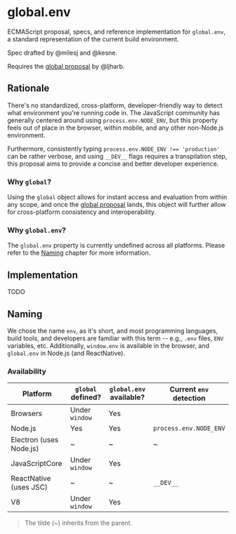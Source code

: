 # global.env

ECMAScript proposal, specs, and reference implementation for `global.env`, a standard representation of the current build environment.

Spec drafted by @milesj and @kesne.

Requires the [global proposal](https://github.com/tc39/proposal-global) by @ljharb.

## Rationale

There's no standardized, cross-platform, developer-friendly way to detect what environment you're running code in. The JavaScript community has generally centered around using `process.env.NODE_ENV`, but this property feels out of place in the browser, within mobile, and any other non-Node.js environment.

Furthermore, consistently typing `process.env.NODE_ENV !== 'production'` can be rather verbose, and using `__DEV__` flags requires a transpilation step, this proposal aims to provide a concise and better developer experience.

### Why `global`?

Using the `global` object allows for instant access and evaluation from within any scope, and once the [global proposal](https://github.com/tc39/proposal-global) lands, this object will further allow for cross-platform consistency and interoperability.

### Why `global.env`?

The `global.env` property is currently undefined across all platforms. Please refer to the [Naming](#naming) chapter for more information.

## Implementation

TODO

## Naming

We chose the name `env`, as it's short, and most programming languages, build tools, and developers are familiar with this term -- e.g., `.env` files, `ENV` variables, etc. Additionally, `window.env` is available in the browser, and `global.env` in Node.js (and ReactNative).

### Availability

| Platform | `global` defined? | `global.env` available? | Current `env` detection |
| --- | --- | --- | --- |
| Browsers | Under `window` | Yes | |
| Node.js | Yes | Yes | `process.env.NODE_ENV` |
| Electron (uses Node.js) | ~ | ~ | ~ |
| JavaScriptCore | Under `window` | Yes | |
| ReactNative (uses JSC) | ~ | ~ | `__DEV__` |
| V8 | Under `window` | Yes | |

> The tilde (~) inherits from the parent.

